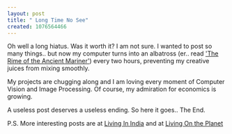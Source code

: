 ```yaml
--- 
layout: post
title: " Long Time No See"
created: 1076564466
---
```

Oh well a long hiatus. Was it worth it? I am not sure. I wanted to post so many things.. but now my computer turns into an albatross (er.. read <a href="http://etext.lib.virginia.edu/stc/Coleridge/poems/Rime_Ancient_Mariner.html">'The Rime of the Ancient Mariner'</a>) every two hours, preventing my creative juices from mixing smoothly. 

My projects are chugging along and I am loving every moment of Computer Vision and Image Processing. Of course, my admiration for economics is growing. 

A useless post deserves a useless ending. So here it goes.. The End.

P.S. More interesting posts are at <a href="http://www.livinginindia.com">Living In India</a> and at <a href="http://www.livingontheplanet.com">Living On the Planet</a>
